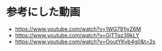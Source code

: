 # 参考にした動画

* https://www.youtube.com/watch?v=1WG791jyZ6M
* https://www.youtube.com/watch?v=GjTTqz39kLY
* https://www.youtube.com/watch?v=OoutYKyb4g0&t=2s
